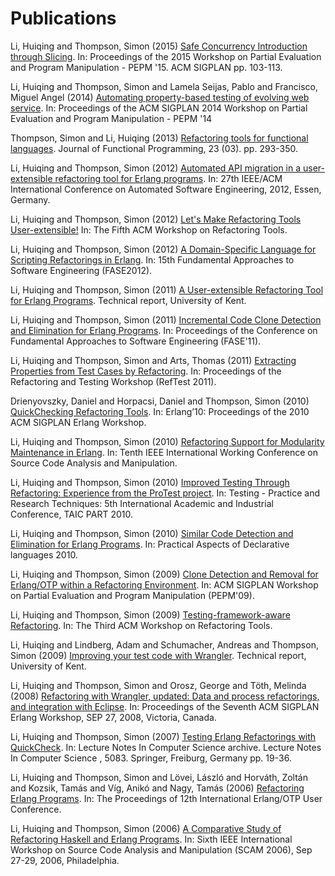 # Publications

Li, Huiqing and Thompson, Simon (2015) [Safe Concurrency Introduction through Slicing](https://kar.kent.ac.uk/46579/). In: Proceedings of the 2015 Workshop on Partial Evaluation and Program Manipulation - PEPM '15. ACM SIGPLAN pp. 103-113.

Li, Huiqing and Thompson, Simon and Lamela Seijas, Pablo and Francisco, Miguel Angel (2014) [Automating property-based testing of evolving web service](https://kar.kent.ac.uk/42309/). In: Proceedings of the ACM SIGPLAN 2014 Workshop on Partial Evaluation and Program Manipulation - PEPM '14

Thompson, Simon and Li, Huiqing (2013) [Refactoring tools for functional languages](https://www.cambridge.org/core/journals/journal-of-functional-programming/article/refactoring-tools-for-functional-languages/F78282D0AE831BD11AD5531826892139). Journal of Functional Programming, 23 (03). pp. 293-350.

Li, Huiqing and Thompson, Simon (2012) [Automated API migration in a user-extensible refactoring tool for Erlang programs](https://kar.kent.ac.uk/30924/). In: 27th IEEE/ACM International Conference on Automated Software Engineering, 2012, Essen, Germany.

Li, Huiqing and Thompson, Simon (2012) [Let's Make Refactoring Tools User-extensible!](https://kar.kent.ac.uk/30807/) In: The Fifth ACM Workshop on Refactoring Tools.

Li, Huiqing and Thompson, Simon (2012) [A Domain-Specific Language for Scripting Refactorings in Erlang](https://kar.kent.ac.uk/30822/). In: 15th Fundamental Approaches to Software Engineering (FASE2012).

Li, Huiqing and Thompson, Simon (2011) [A User-extensible Refactoring Tool for Erlang Programs](https://kar.kent.ac.uk/30720/). Technical report, University of Kent.

Li, Huiqing and Thompson, Simon (2011) [Incremental Code Clone Detection and Elimination for Erlang Programs](https://kar.kent.ac.uk/30770/). In: Proceedings of the Conference on Fundamental Approaches to Software Engineering (FASE'11).

Li, Huiqing and Thompson, Simon and Arts, Thomas (2011) [Extracting Properties from Test Cases by Refactoring](https://kar.kent.ac.uk/30767/). In: Proceedings of the Refactoring and Testing Workshop (RefTest 2011).

Drienyovszky, Daniel and Horpacsi, Daniel and Thompson, Simon (2010) [QuickChecking Refactoring Tools](https://kar.kent.ac.uk/30636/). In: Erlang’10: Proceedings of the 2010 ACM SIGPLAN Erlang Workshop.

Li, Huiqing and Thompson, Simon (2010) [Refactoring Support for Modularity Maintenance in Erlang](https://kar.kent.ac.uk/30627/). In: Tenth IEEE International Working Conference on Source Code Analysis and Manipulation.

Li, Huiqing and Thompson, Simon (2010) [Improved Testing Through Refactoring: Experience from the ProTest project](https://kar.kent.ac.uk/30628/). In: Testing - Practice and Research Techniques: 5th International Academic and Industrial Conference, TAIC PART 2010.

Li, Huiqing and Thompson, Simon (2010) [Similar Code Detection and Elimination for Erlang Programs](https://kar.kent.ac.uk/30703/). In: Practical Aspects of Declarative languages 2010.

Li, Huiqing and Thompson, Simon (2009) [Clone Detection and Removal for Erlang/OTP within a Refactoring Environment](https://kar.kent.ac.uk/24061/). In: ACM SIGPLAN Workshop on Partial Evaluation and Program Manipulation (PEPM'09).

Li, Huiqing and Thompson, Simon (2009) [Testing-framework-aware Refactoring](https://kar.kent.ac.uk/30587/). In: The Third ACM Workshop on Refactoring Tools. 

Li, Huiqing and Lindberg, Adam and Schumacher, Andreas and Thompson, Simon (2009) [Improving your test code with Wrangler](https://kar.kent.ac.uk/30576/). Technical report, University of Kent.

Li, Huiqing and Thompson, Simon and Orosz, George and Töth, Melinda (2008) [Refactoring with Wrangler, updated: Data and process refactorings, and integration with Eclipse](https://kar.kent.ac.uk/24013/). In: Proceedings of the Seventh ACM SIGPLAN Erlang Workshop, SEP 27, 2008, Victoria, Canada.

Li, Huiqing and Thompson, Simon (2007) [Testing Erlang Refactorings with QuickCheck](https://kar.kent.ac.uk/14543/). In: Lecture Notes In Computer Science archive. Lecture Notes In Computer Science , 5083. Springer, Freiburg, Germany pp. 19-36.

Li, Huiqing and Thompson, Simon and Lövei, László and Horváth, Zoltán and Kozsik, Tamás and Víg, Anikó and Nagy, Tamás (2006) [Refactoring Erlang Programs](https://kar.kent.ac.uk/14394/). In: The Proceedings of 12th International Erlang/OTP User Conference.

Li, Huiqing and Thompson, Simon (2006) [A Comparative Study of Refactoring Haskell and Erlang Programs](https://kar.kent.ac.uk/14424/). In: Sixth IEEE International Workshop on Source Code Analysis and Manipulation (SCAM 2006), Sep 27-29, 2006, Philadelphia.